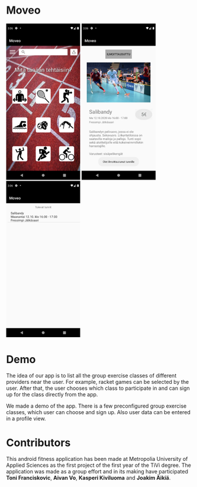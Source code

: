 # Moveo
<p align="left">
  <img src=Screenshot_1608642364.png width="200" alt="Moveo screenshot">
  <img src=Screenshot_1608642386.png width="200" alt="Moveo screenshot">
  <img src=Screenshot_1608642398.png width="200" alt="Moveo screenshot">
</p>



# Demo
The idea of our app is to list all the group exercise classes of different providers near the user. For example, racket games can be selected by the user. After that, the user chooses which class to participate in and can sign up for the class directly from the app.

We made a demo of the app. There is a few preconfigured group exercise classes, which user can choose and sign up. Also user data can be entered in a profile view.







# Contributors
This android fitness application has been made at Metropolia University of Applied Sciences as the first project of the first year of the TiVi degree. The application was made as a group effort and in its making have participated 
**Toni Franciskovic**, **Aivan Vo**, **Kasperi Kiviluoma** and **Joakim Äikiä**.

